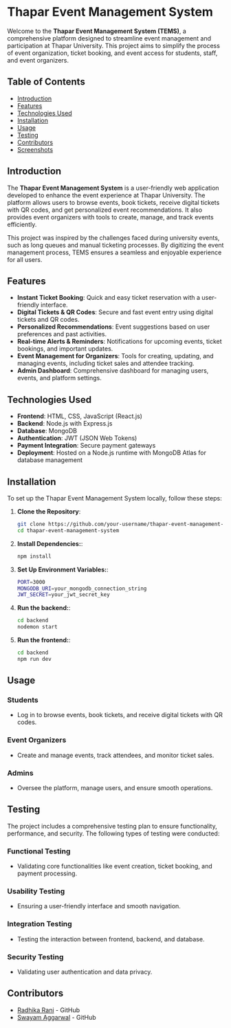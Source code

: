 # Thapar Event Management System

Welcome to the **Thapar Event Management System (TEMS)**, a comprehensive platform designed to streamline event management and participation at Thapar University. This project aims to simplify the process of event organization, ticket booking, and event access for students, staff, and event organizers.

## Table of Contents
- [Introduction](#introduction)
- [Features](#features)
- [Technologies Used](#technologies-used)
- [Installation](#installation)
- [Usage](#usage)
- [Testing](#testing)
- [Contributors](#contributors)
- [Screenshots](#screenshots)

## Introduction
The **Thapar Event Management System** is a user-friendly web application developed to enhance the event experience at Thapar University. The platform allows users to browse events, book tickets, receive digital tickets with QR codes, and get personalized event recommendations. It also provides event organizers with tools to create, manage, and track events efficiently.

This project was inspired by the challenges faced during university events, such as long queues and manual ticketing processes. By digitizing the event management process, TEMS ensures a seamless and enjoyable experience for all users.

## Features
- **Instant Ticket Booking**: Quick and easy ticket reservation with a user-friendly interface.
- **Digital Tickets & QR Codes**: Secure and fast event entry using digital tickets and QR codes.
- **Personalized Recommendations**: Event suggestions based on user preferences and past activities.
- **Real-time Alerts & Reminders**: Notifications for upcoming events, ticket bookings, and important updates.
- **Event Management for Organizers**: Tools for creating, updating, and managing events, including ticket sales and attendee tracking.
- **Admin Dashboard**: Comprehensive dashboard for managing users, events, and platform settings.

## Technologies Used
- **Frontend**: HTML, CSS, JavaScript (React.js)
- **Backend**: Node.js with Express.js
- **Database**: MongoDB
- **Authentication**: JWT (JSON Web Tokens)
- **Payment Integration**: Secure payment gateways
- **Deployment**: Hosted on a Node.js runtime with MongoDB Atlas for database management

## Installation
To set up the Thapar Event Management System locally, follow these steps:

1. **Clone the Repository**:
   ```bash
   git clone https://github.com/your-username/thapar-event-management-system.git
   cd thapar-event-management-system
2. **Install Dependencies:**:
   ```bash
   npm install
3. **Set Up Environment Variables:**:
   ```bash
   PORT=3000
   MONGODB_URI=your_mongodb_connection_string
   JWT_SECRET=your_jwt_secret_key
4. **Run the backend:**:
   ```bash
   cd backend
   nodemon start
5. **Run the frontend:**:
   ```bash
   cd backend
   npm run dev
## Usage

### Students
- Log in to browse events, book tickets, and receive digital tickets with QR codes.

### Event Organizers
- Create and manage events, track attendees, and monitor ticket sales.

### Admins
- Oversee the platform, manage users, and ensure smooth operations.

## Testing

The project includes a comprehensive testing plan to ensure functionality, performance, and security. The following types of testing were conducted:

### Functional Testing
- Validating core functionalities like event creation, ticket booking, and payment processing.

### Usability Testing
- Ensuring a user-friendly interface and smooth navigation.

### Integration Testing
- Testing the interaction between frontend, backend, and database.

### Security Testing
- Validating user authentication and data privacy.

## Contributors

- [Radhika Rani](https://github.com/radhika-gh/) - GitHub
- [Swayam Aggarwal](https://github.com/Swayam0407/) - GitHub

  

